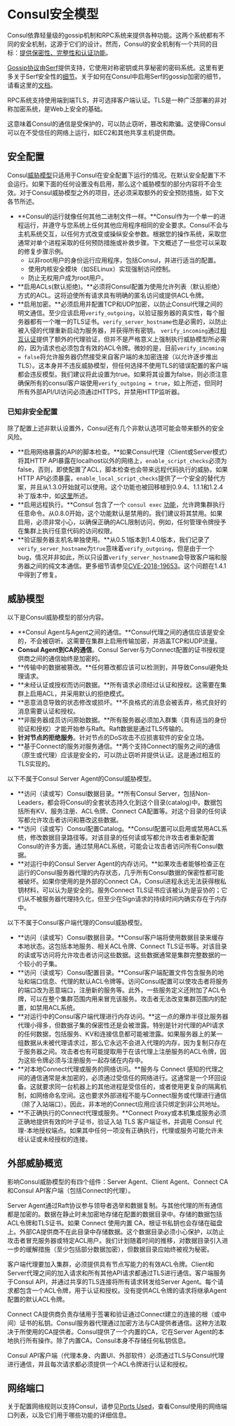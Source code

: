 # Consul安全模型

Consul依靠轻量级的gossip机制和RPC系统来提供各种功能。这两个系统都有不同的安全机制，这源于它们的设计。然而，Consul的安全机制有一个共同的目标：[提供保密性、完整性和认证功能](https://en.wikipedia.org/wiki/Information_security)。

 [Gossip协议](https://www.consul.io/docs/internals/gossip)由[Serf](https://www.serf.io)提供支持，它使用对称密钥或共享秘密的密码系统。这里有更多关于Serf安全性的[细节](https://www.serf.io/docs/internals/security.html)。关于如何在Consul中启用Serf的gossip加密的细节，请看这里的[文档](https://www.consul.io/docs/agent/encryption)。 

RPC系统支持使用端到端TLS，并可选择客户端认证。TLS是一种广泛部署的非对称加密系统，是Web上安全的基础。 

这意味着Consul的通信是受保护的，可以防止窃听，篡改和欺骗。这使得Consul可以在不受信任的网络上运行，如EC2和其他共享主机提供商。

## 安全配置

Consul[威胁模型](https://baike.baidu.com/item/threat%20modeling)只适用于Consul在安全配置下运行的情况。在默认安全配置下不会运行。如果下面的任何设置没有启用，那么这个威胁模型的部分内容将不会生效。对于Consul威胁模型之外的项目，还必须采取额外的安全预防措施，如下文各节所述。

* **Consul的运行就像任何其他二进制文件一样。**Consul作为一个单一的进程运行，并遵守与您系统上任何其他应用程序相同的安全要求。Consul不会与主机系统交互，以任何方式改变或操纵安全参数。根据您的操作系统，采取您通常对单个进程采取的任何预防措施或补救步骤。下文概述了一些您可以采取的修复步骤示例。 
  * 以非root用户的身份运行应用程序，包括Consul，并进行适当的配置。 
  * 使用内核安全模块（如SELinux）实现强制访问控制。
  *  防止无权用户成为root用户。 
* **启用ACLs\(默认拒绝\)。**必须将Consul配置为使用允许列表（默认拒绝）方式的ACL。这将迫使所有请求具有明确的匿名访问或提供ACL令牌。 
* **启用加密。**必须启用并配置TCP和UDP加密，以防止Consul代理之间的明文通信。至少应该启用`verify_outgoing`，以验证服务器的真实性，每个服务器都有一个唯一的TLS证书。`verify_server_hostname`也是必需的，以防止被入侵的代理重新启动为服务器，并获得所有密钥。 `verify_incoming`通过[相互认证](https://learn.akamai.com/en-us/webhelp/iot/internet-of-things-over-the-air-user-guide/GUID-21EC6B74-28C8-4CE1-980E-D5EE57AD9653.html)提供了额外的代理验证，但并不是严格意义上强制执行威胁模型所必需的，因为请求也必须包含有效的ACL令牌。微妙的是，目前`verify_incoming = false`将允许服务器仍然接受来自客户端的未加密连接（以允许逐步推出TLS）。这本身并不违反威胁模型，但任何选择不使用TLS的错误配置的客户端都会违反模型。我们建议将此设置为true。如果将其设置为false，则必须注意确保所有的consul客户端使用`verify_outgoing = true`，如上所述，但同时所有外部API/UI访问必须通过HTTPS，并禁用HTTP监听器。

### 已知非安全配置

除了配置上述非默认设置外，Consul还有几个非默认选项可能会带来额外的安全风险。

*  **启用网络暴露的API的脚本检查。**如果Consul代理（Client或Server模式）将其HTTP API暴露在localhost以外的网络上，`enable_script_checks`必须为false，否则，即使配置了ACL，脚本检查也会带来远程代码执行的威胁。如果HTTP API必须暴露，`enable_local_script_checks`提供了一个安全的替代方案，并且从1.3.0开始就可以使用。这个功能也被回移植到0.9.4、1.1.1和1.2.4补丁版本中，如[这里](https://www.hashicorp.com/blog/protecting-consul-from-rce-risk-in-specific-configurations)所述。 
* **启用远程执行。**Consul 包含了一个 `consul exec` [功能](https://www.consul.io/commands/exec)，允许跨集群执行任意命令。从0.8.0开始，这个功能默认是禁用的。我们建议将其禁用。如果启用，必须非常小心，以确保正确的ACL限制访问，例如，任何管理令牌授予在集群上执行任意代码的访问权限。 
* **验证服务器主机名单独使用。**从0.5.1版本到1.4.0版本，我们记录了`verify_server_hostname`为`true`意味着`verify_outgoing`，但是由于一个bug，情况并非如此，所以只设置`verify_server_hostname`会导致客户端和服务器之间的纯文本通信。更多细节请参见[CVE-2018-19653](https://cve.mitre.org/cgi-bin/cvename.cgi?name=CVE-2018-19653)。这个问题在1.4.1中得到了修复。

## 威胁模型

以下是Consul威胁模型的部分内容。 

* **Consul Agent与Agent之间的通信。**Consul代理之间的通信应该是安全的，不会被窃听。这需要在集群上启用传输加密，并涵盖TCP和UDP流量。 
* **Consul Agent到CA的通信**。Consul Server与为Connect配置的证书授权提供商之间的通信始终是加密的。 
* **传输中的数据被篡改。**任何篡改都应该可以检测到，并导致Consul避免处理请求。
*  **未经认证或授权而访问数据。**所有请求必须经过认证和授权。这需要在集群上启用ACL，并采用默认的拒绝模式。
*  **恶意消息导致的状态修改或损坏。**不良格式的消息会被丢弃，格式良好的消息需要认证和授权。
*  **非服务器成员访问原始数据。**所有服务器必须加入群集（具有适当的身份验证和授权）才能开始参与Raft。Raft数据是通过TLS传输的。 
* **针对节点的拒绝服务**。针对节点的DoS攻击不应损害软件的安全立场。 
* **基于Connect的服务对服务通信。**两个支持Connect的服务之间的通信（原生或代理）应该是安全的，可以防止窃听并提供认证。这是通过相互的TLS实现的。 

以下不属于Consul Server Agent的Consul威胁模型。 

* **访问（读或写）Consul数据目录。**所有Consul Server，包括Non-Leaders，都会将Consul的全套状态持久化到这个目录\(catalog\)中。数据包括所有KV、服务注册、ACL令牌、Connect CA配置等。对这个目录的任何读写都允许攻击者访问和篡改这些数据。 
* **访问（读或写）Consul配置Catalog。**Consul配置可以启用或禁用ACL系统，修改数据目录路径等。对该目录的任何读或写都允许攻击者重新配置Consul的许多方面。通过禁用ACL系统，可能会让攻击者访问所有Consul数据。
*  **对运行中的Consul Server Agent的内存访问。**如果攻击者能够检查正在运行的Consul服务器代理的内存状态，几乎所有Consul数据的保密性都可能被破坏。如果你使用的是外部的Connect CA，Consul进程永远无法获得根私钥材料，可以认为是安全的。服务Connect TLS证书应该被认为是妥协的；它们从不被服务器代理持久化，但至少在Sign请求的持续时间内确实存在于内存中。 

以下不属于Consul客户端代理的Consul威胁模型。

*  **访问（读或写）Consul数据目录。**Consul客户端将使用数据目录来缓存本地状态。这包括本地服务、相关ACL令牌、Connect TLS证书等。对该目录的读或写访问将允许攻击者访问这些数据。这些数据通常是集群完整数据的一个较小的子集。 
* **访问（读或写）Consul配置目录。**Consul客户端配置文件包含服务的地址和端口信息、代理的默认ACL令牌等。访问Consul配置可以使攻击者将服务的端口改为恶意端口，注册新的服务等。此外，一些服务定义还附加了ACL令牌，可以在整个集群范围内用来冒充该服务。攻击者无法改变集群范围内的配置，如禁用ACL系统。
*  **对运行中的Consul客户端代理进行内存访问。**这一点的爆炸半径比服务器代理小得多，但数据子集的保密性还是会被泄露。特别是针对代理的API请求的任何数据，包括服务、KV和连接信息都可能被泄露。如果服务器上的某一组数据从未被代理请求过，那么它永远不会进入代理的内存，因为复制只存在于服务器之间。攻击者也有可能提取用于在该代理上注册服务的ACL令牌，因为这些令牌必须与注册服务一起存储在内存中。 
* **对本地Connect代理或服务的网络访问。**服务与 Connect 感知的代理之间的通信通常是未加密的，必须通过受信任的网络进行。这通常是一个环回设备。这就要求同一台机器上的其他进程是受信任的，或者使用更复杂的隔离机制，如网络命名空间。这也要求外部进程不能与Connect服务或代理进行通信（除了入站端口）。因此，非本地的Connect应用应该只绑定到非公共地址。
*  **不正确执行的Connect代理或服务。**Connect  Proxy或本机集成服务必须正确地提供有效的叶子证书，验证入站 TLS 客户端证书，并调用 Consul 代理-本地授权端点。如果其中任何一项没有正确执行，代理或服务可能允许未经认证或未经授权的连接。

## 外部威胁概览

影响Consul威胁模型的有四个组件：Server Agent、Client Agent、Connect CA和Consul API客户端（包括Connect的代理）。 

Server Agent通过Raft协议参与领导者选举和数据复制。与其他代理的所有通信都是加密的。数据在静止时未加密地存储在配置的数据目录中。存储的数据包括ACL令牌和TLS证书。如果 Connect 使用内置 CA，根证书私钥也会存储在磁盘上。外部CA提供商不在此目录中存储数据。这个数据目录必须小心保护，以防止攻击者冒充服务器或特定ACL用户。我们计划随着时间的推移，对数据目录引入进一步的缓解措施（至少包括部分数据加密），但数据目录应始终被视为秘密。 

客户端代理要加入集群，必须提供具有节点写能力的有效ACL令牌。Client和 Server代理之间的加入请求和所有其他API请求都通过TLS进行通信。客户端服务于Consul API，并通过共享的TLS连接将所有请求转发给Server Agent。每个请求都包含一个ACL令牌，用于认证和授权。没有提供ACL令牌的请求将继承Agent配置的默认ACL令牌。

 Connect CA提供商负责存储用于签署和验证通过Connect建立的连接的根（或中间）证书的私钥。Consul服务器代理通过加密方法与CA提供者通信。这种方法取决于所使用的CA提供者。Consul提供了一个内置的CA，它在Server Agent的本地执行所有操作。除了内置CA，Consul本身不存储任何私钥信息。

 Consul API客户端（代理本身、内置UI、外部软件）必须通过TLS与Consul代理进行通信，并且每次请求都必须提供一个ACL令牌进行认证和授权。

## 网络端口

关于配置网络规则以支持Consul，请参见[Ports Used](https://www.consul.io/docs/agent/options#ports)，查看Consul使用的网络端口列表，以及它们用于哪些功能的详细信息。

